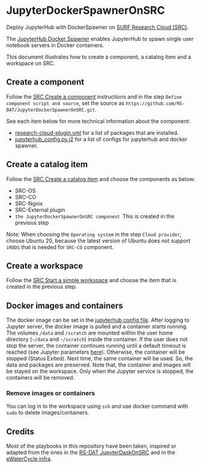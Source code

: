 # JupyterDockerSpawnerOnSRC
Deploy JupyterHub with DockerSpawner on [SURF Research Cloud
(SRC)](https://servicedesk.surf.nl/wiki/display/WIKI/SURF+Research+Cloud).

The [JupyterHub Docker
Spawner](https://jupyterhub-dockerspawner.readthedocs.io/en/latest/) enables
JupyterHub to spawn single user notebook servers in Docker containers.

This document illustrates how to create a component, a catalog item and a
workspace on SRC.

## Create a component

Follow the [SRC Create a
component](https://servicedesk.surf.nl/wiki/display/WIKI/Create+a+component)
instructions and in the step `Define component script and source`, set the
source as `https://github.com/RS-DAT/JupyterDockerSpawnerOnSRC.git`.

See each item below for more technical information about the component:

- [research-cloud-plugin.yml](./research-cloud-plugin.yml) for a list of
  packages that are installed.
- [jupyterhub_config.py.j2](./roles/jupyter/templates/research-cloud-plugin.yml)
  for a list of configs for jupyterhub and docker spawner.

## Create a catalog item

Follow the [SRC Create a catalog item](https://servicedesk.surf.nl/wiki/display/WIKI/Create+a+catalog+item) and choose the components as below:

- SRC-OS
- SRC-CO
- SRC-Ngnix
- SRC-External plugin
- `the JupyterDockerSpawnerOnSRC component `This is created in the previous step

Note: When choosing the `Operating system` in the step `Cloud provider`, choose
Ubuntu 20, because the latest version of Ubuntu does not support `iRODS` that is
needed for `SRC-CO` component.

## Create a workspace

Follow the [SRC Start a simple workspace](https://servicedesk.surf.nl/wiki/display/WIKI/Start+a+simple+workspace) and choose the item that is created in the previous step.

## Docker images and containers

The docker image can be set in the [jupyterhub config
file](./roles/jupyter/templates/jupyterhub_config.py.j2). After logging to
Jupyter server, the docker image is pulled and a container starts running.
The volumes `/data` and `/scratch` are mounted within the user home directory (`~/data` and `~/scratch`)
inside the container. If the user does not stop the server, the container
continues running until a default timeout is reached (see Jupyter parameters [here](`./roles/jupyter/defaults/main.yml`)). Otherwise, the container will be stopped (Status Exited).
Next time, the same container will be used. So, the data and packages are
preserved. Note that, the container and images will be stayed on the workspace.
Only when the Jupyter service is stopped, the containers will be removed.

### Remove images or containers

You can log in to the workspace using `ssh` and use docker command with `sudo`
to delete images/containers.

## Credits

Most of the playbooks in this repository have been taken, inspired or adapted from the ones in the [RS-DAT JupyterDaskOnSRC](https://github.com/RS-DAT/JupyterDaskOnSRC) and in the [eWaterCycle infra](https://github.com/eWaterCycle/infra).